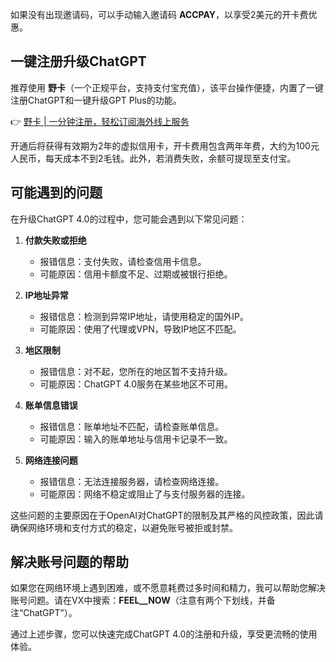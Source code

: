 如果没有出现邀请码，可以手动输入邀请码 **ACCPAY**，以享受2美元的开卡费优惠。

## 一键注册升级ChatGPT

推荐使用 **野卡**（一个正规平台，支持支付宝充值），该平台操作便捷，内置了一键注册ChatGPT和一键升级GPT Plus的功能。

👉 [野卡 | 一分钟注册，轻松订阅海外线上服务](https://bit.ly/bewildcard)

开通后将获得有效期为2年的虚拟信用卡，开卡费用包含两年年费，大约为100元人民币，每天成本不到2毛钱。此外，若消费失败，余额可提现至支付宝。

## 可能遇到的问题

在升级ChatGPT 4.0的过程中，您可能会遇到以下常见问题：

1. **付款失败或拒绝**
   - 报错信息：支付失败，请检查信用卡信息。
   - 可能原因：信用卡额度不足、过期或被银行拒绝。

2. **IP地址异常**
   - 报错信息：检测到异常IP地址，请使用稳定的国外IP。
   - 可能原因：使用了代理或VPN，导致IP地区不匹配。

3. **地区限制**
   - 报错信息：对不起，您所在的地区暂不支持升级。
   - 可能原因：ChatGPT 4.0服务在某些地区不可用。

4. **账单信息错误**
   - 报错信息：账单地址不匹配，请检查账单信息。
   - 可能原因：输入的账单地址与信用卡记录不一致。

5. **网络连接问题**
   - 报错信息：无法连接服务器，请检查网络连接。
   - 可能原因：网络不稳定或阻止了与支付服务器的连接。

这些问题的主要原因在于OpenAI对ChatGPT的限制及其严格的风控政策，因此请确保网络环境和支付方式的稳定，以避免账号被拒或封禁。

## 解决账号问题的帮助

如果您在网络环境上遇到困难，或不愿意耗费过多时间和精力，我可以帮助您解决账号问题。请在VX中搜索：**FEEL__NOW**（注意有两个下划线，并备注“ChatGPT”）。

通过上述步骤，您可以快速完成ChatGPT 4.0的注册和升级，享受更流畅的使用体验。